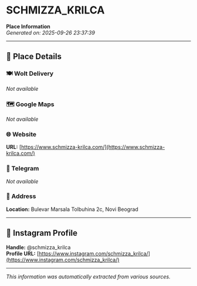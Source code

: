# SCHMIZZA_KRILCA

**Place Information**  
*Generated on: 2025-09-26 23:37:39*

---

## 📍 Place Details

### 🍽️ Wolt Delivery
*Not available*

### 🗺️ Google Maps
*Not available*

### 🌐 Website
**URL:** [https://www.schmizza-krilca.com/](https://www.schmizza-krilca.com/)

### 📱 Telegram
*Not available*

### 📍 Address
**Location:** Bulevar Marsala Tolbuhina 2c, Novi Beograd

---

## 🔗 Instagram Profile

**Handle:** @schmizza_krilca  
**Profile URL:** [https://www.instagram.com/schmizza_krilca/](https://www.instagram.com/schmizza_krilca/)

---

*This information was automatically extracted from various sources.*
